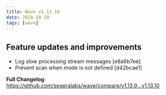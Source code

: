 ```yaml
---
title: Wave v1.13.10
date: 2024-10-29
tags: [wave]
---
```


## Feature updates and improvements

* Log slow processing stream messages [e8a6b7ee]
* Prevent scan when mode is not defined [d42bcae1]

**Full Changelog**: https://github.com/seqeralabs/wave/compare/v1.13.9...v1.13.10